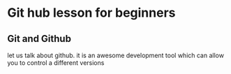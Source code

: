 # Git hub lesson for beginners
## Git and Github

let us talk about github. it is an awesome development tool which can allow you to control a different versions
